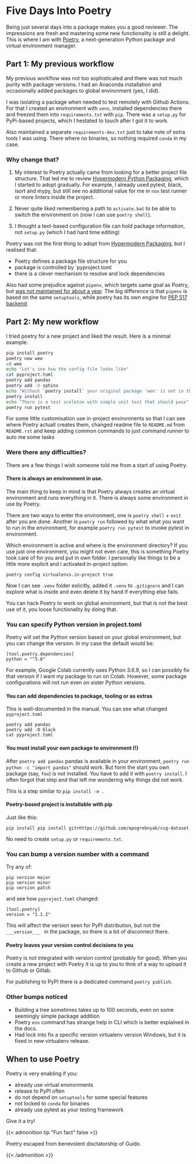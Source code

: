 # Five Days Into  Poetry


Being just several days into a package makes you a good reviewer. The impressions are fresh 
and mastering some new functionality is still a delight. This is where I am with [Poetry](https://python-poetry.org/), a next-generation Python package and virtual environment manager.

<!--more-->

## Part 1: My previous workflow

My previous workflow was not too sophisticated and there was not much purity with package versions.
I had an Anaconda installation and occasionally added packages to global environment (yes, I did). 

I was isolating a package when needed to test remotely with Github Actions. For that I created an 
environment with `venv`, installed dependencies there and freezed them 
into `requirements.txt` with `pip`. There was a `setup.py` for PyPi-based projects, which I hestated 
to touch after I got it to work. 

Also maintained a separate `requirements-dev.txt` just to take note of extra tools I was using.
There where no binaries, so nothing required `conda` in my case.

### Why change that?

1. My interest to Poetry actually came from looking for a better project file structure. That led me to review [Hypermodern Python Packaging][hpp], which I started to adopt gradually. For example, I already used pytest, black, isort and mypy, but still see no additional value for me in `nox` test runner or more linters inside the project. 

[hpp]: https://cjolowicz.github.io/posts/hypermodern-python-01-setup/

2. Never quite liked remembering a path to `activate.bat` to be able to switch the environment on (now I can use `poetry shell`).

3. I thought a text-based configuration file can hold package information, not `setup.py` (which I had hard time editing) 

Poetry was not the first thing to adopt from [Hypermodern Packaging][hpp], but I realised that:

- Poetry defines a package file structure for you 
- package is controlled by `pyproject.toml
- there is a clever mechanism to resolve and lock dependencies

Also had some prejudice against `pipenv`, which targets same goal as Poetry, but [was not maintained for about a year](https://www.reddit.com/r/Python/comments/aox5ah/moving_away_from_pipenv). The big difference is that `pipenv` is based on the same `setuptools`, while poetry has its own engine for [PEP 517 backend](https://github.com/python-poetry/poetry-core).


## Part 2: My new workflow

I tried poetry for a new project and liked the result. Here is a minimal example:

```bash
pip install poetry 
poetry new wee 
cd wee
echo "Let's see how the config file looks like"
cat pyproject.toml      
poetry add pandas
poetry add -D sphinx 
echo "Without `poetry install` your original package 'wee' is not in the env"
poetry install         
echo "There is a test sceleton with simple unit test that should pass"
poetry run pytest       
```

For some little customisation use in-project environments
so that I can see where Poetry actuall creates them, 
changed readme file to `README.md` from `README.rst`
and keep adding common commands to
just command runner to auto me some tasks


### Were there any difficulties?

There are a few things I wish someone told me from a start of using Poetry.

#### There is always an environment in use.

The main thing to keep in mind is that Poetry always creates an virtual environment and runs everything in it. There is always some environment in use by Poetry. 

There are two ways to enter the environment, one is `poetry shell` + `exit`
after you are done. Another is `poetry run` followed by what 
what you want to run in the environment, for example `poetry run pytest`
to invoke pytest in environment.

Which environment is active and where is the environment directory?
If you use just one environment, you might not even care, this is something 
Poetry took care of for you and put in own folder. I personally 
like things to be a little more explicit and I activated 
in-project option:

```
poetry config virtualenvs.in-project true
```

Now I can see `.venv` folder exlicitly, added 
it `.venv` to `.gitignore` and I can explore what is inside 
and even delete it by hand if everything else fails.

You can hack Poetry to work on global environment, but that is not the best use of it,
you loose functionality by doing that. 

### You can specify Python version in project.toml

Poetry will set the Python version based on your global environment,
but you can change the version. In my case the default would be:

```
[tool.poetry.dependencies]
python = "^3.8"
```
For example, Google Colab currently uses Python 3.6.9, so I can 
possibly fix that version if I want my package to run on Colab.
However, some package configurations will not run even on sister 
Python versions.

#### You can add dependencies to package, tooling or as extras

This is well-documented in the manual. You can see what changed
`pyproject.toml`

```
poetry add pandas
poetry add -D black
cat pyproject.toml
```

#### You must install your own package to environment (!)

After `poetry add pandas` pandas is available in your 
environment, `poetry run python -c "import pandas"` 
should work. But form the start you own package 
(say, `foo`) is not installed. You have to add 
it with `poetry install`. I often forgot that step and 
that left me wondering why things did not work. 

This is a step similar to `pip install -e .`

#### Poetry-based project is installable with pip

Just like this:

```
pip install pip install git+https://github.com/epogrebnyak/ssg-dataset
```

No need to create `setup.py` or `requirements.txt`.

### You can bump a version number with a command 

Try any of:

```
pip version major
pip version minor 
pip version patch
```

and see how `pyproject.toml` changed:

```
[tool.poetry]
version = "1.1.2"
```

This will affect the version seen for PyPI distribution, but not the 
`___version___ ` in the package, so there is a bit of disconnect there.

#### Poetry leaves your version control decisions to you

Poetry is not integrated with version control (probably for good).
When you create a new project with Poetry it is up to you
to thnk of a way to upload it to Github or Gitlab.

For publishing to PyPI there is a dedicated command
`poetry publish`. 

### Other bumps noticed

- Building a tree sometimes takes up to 100 seconds, even on some seemingly simple package addition
- Poetry `env` command has strange help in CLI which is better explained in the docs.
- Had lock into fix a specific version virtualenv version Windows, but it is fixed in new virtualenv release.

## When to use Poetry

Poetry is very enabling if you:

- already use virtual environments 
- release to PyPI often
- do not depend on `setuptools` for some special features 
- not locked to `conda` for binaries
- already use pytest as your testing framework

Give it a try!

{{< admonition tip "Fun fact" false >}}

Poetry escaped from benevolent disctatorship of Guido. 

{{< /admonition >}}


<!-- https://xkcd.com/1987/ -->


